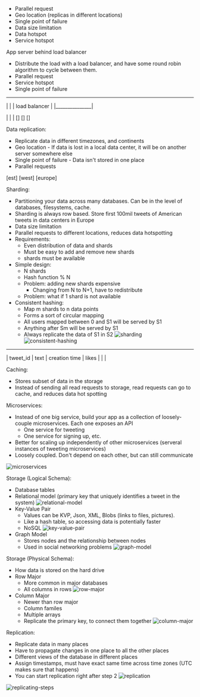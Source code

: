 

* Parallel request
* Geo location (replicas in different locations)
* Single point of failure
* Data size limitation
* Data hotspot
* Service hotspot

App server behind load balancer
* Distribute the load with a load balancer, and have some round robin algorithm
	to cycle between them.
* Parallel request
* Service hotspot
* Single point of failure
________________
|               |
| load balancer |
|_______________|

  |     |    |
 []     []   []

 Data replication:
 * Replicate data in different timezones, and continents
 * Geo location - If data is lost in a local data center, it will be on another
	 server somewhere else
 * Single point of failure - Data isn't stored in one place
 * Parallel requests

[est]
[west]
[europe]

Sharding:
* Partitioning your data across many databases. Can be in the level of
	databases, filesystems, cache.
* Sharding is always row based. Store first 100mil tweets of American tweets in
	data centers in Europe
* Data size limitation
* Parallel requests to different locations, reduces data hotspotting
* Requirements:
	* Even distribution of data and shards
	* Must be easy to add and remove new shards
	* shards must be available
* Simple design:
	* N shards
	* Hash function % N
	* Problem: adding new shards expensive
		* Changing from N to N+1, have to redistribute
	* Problem: what if 1 shard is not available
* Consistent hashing:
	* Map m shards to n data points
	* Forms a sort of circular mapping
	* All users mapped between 0 and S1 will be served by S1
	* Anything after Sm will be served by S1
	* Always replicate the data of S1 in S2
![sharding](./pictures/sharding.png)
![consistent-hashing](./pictures/consistent-hashing.png)
___________________________________________
| tweet_id | text | creation time | likes |
|
|

Caching:
* Stores subset of data in the storage
* Instead of sending all read requests to storage, read requests can go to
	cache, and reduces data hot spotting

Microservices:
* Instead of one big service, build your app as a collection of loosely-couple
	microservices. Each one exposes an API
	* One service for tweeting
	* One service for signing up, etc.
* Better for scaling up independently of other microservices (serveral
	instances of tweeting microservices)
* Loosely coupled. Don't depend on each other, but can still communicate

![microservices](./pictures/microservices.png)

Storage (Logical Schema):
* Database tables
* Relational model (primary key that uniquely identifies a tweet in the system) 
![relational-model](./pictures/relational-model.png)
* Key-Value Pair
	* Values can be KVP, Json, XML, Blobs (links to files,
	pictures).
	* Like a hash table, so accessing data is potentially faster
	* NoSQL
![key-value-pair](./pictures/key-value-pairs.png)
* Graph Model
	* Stores nodes and the relationship between nodes
	* Used in social networking problems
![graph-model](./pictures/graph-model.png)

Storage (Physical Schema):
* How data is stored on the hard drive
* Row Major
	* More common in major databases
	* All columns in rows
![row-major](./pictures/row-major.png)
* Column Major
	* Newer than row major
	* Column familes
	* Multiple arrays
	* Replicate the primary key, to connect them together
![column-major](./pictures/column-major.png)

Replication:
* Replicate data in many places
* Have to propagate changes in one place to all the other places
* Different views of the database in different places
* Assign timestamps, must have exact same time across time zones (UTC makes
	sure that happens)
* You can start replication right after step 2
![replication](./pictures/replication.png)

![replicating-steps](./pictures/replication-steps.png)
